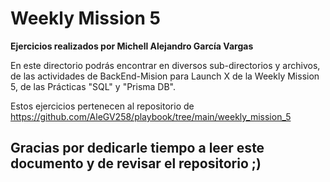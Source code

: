 # Weekly Mission 5

**Ejercicios realizados por Michell Alejandro García Vargas**

En este directorio podrás encontrar en diversos sub-directorios y archivos, de las actividades de BackEnd-Mision para Launch X de la Weekly Mission 5, de las Prácticas "SQL" y "Prisma DB".

Estos ejercicios pertenecen al repositorio de https://github.com/AleGV258/playbook/tree/main/weekly_mission_5

## Gracias por dedicarle tiempo a leer este documento y de revisar el repositorio ;)
